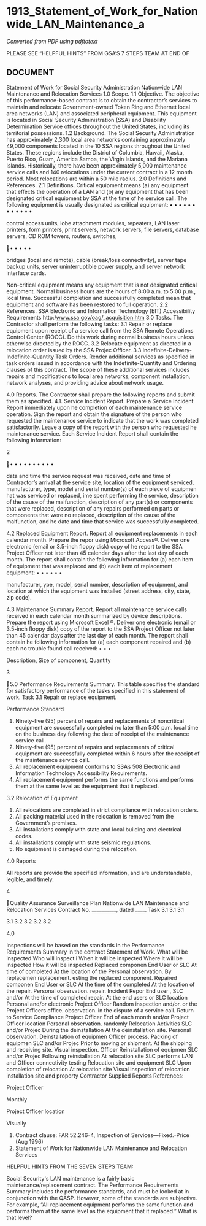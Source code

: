# 1913_Statement_of_Work_for_Nationwide_LAN_Maintenance_a

_Converted from PDF using pdftotext_

PLEASE SEE “HELPFUL HINTS” FROM GSA’S 7 STEPS TEAM AT END OF
## DOCUMENT

Statement of Work
for
Social Security Administration
Nationwide LAN Maintenance and Relocation Services
1.0 Scope.
1.1 Objective. The objective of this performance-based contract is to obtain the
contractor’s services to maintain and relocate Government-owned Token Ring and
Ethernet local area networks (LAN) and associated peripheral equipment. This
equipment is located in Social Security Administration (SSA) and Disability
Determination Service offices throughout the United States, including its territorial
possessions.
1.2 Background. The Social Security Administration has approximately 2,300
local area networks containing approximately 49,000 components located in the 10 SSA
regions throughout the United States. These regions include the District of Columbia,
Hawaii, Alaska, Puerto Rico, Guam, America Samoa, the Virgin Islands, and the Mariana
Islands. Historically, there have been approximately 5,000 maintenance service calls and
140 relocations under the current contract in a 12 month period. Most relocations are
within a 50 mile radius.
2.0 Definitions and References.
2.1 Definitions.
Critical equipment means (a) any equipment that effects the operation of a LAN
and (b) any equipment that has been designated critical equipment by SSA at the time of
he service call. The following equipment is usually designated as critical equipment:
•
•
•
•
•
•
•
•
•
•
•
•

control access units,
lobe attachment modules,
repeaters,
LAN laser printers,
form printers,
print servers,
network servers,
file servers,
database servers,
CD ROM towers,
routers,
switches,

•
•
•
•
•

bridges (local and remote),
cable (break/loss connectivity),
server tape backup units,
server uninterruptible power supply, and
server network interface cards.

Non-critical equipment means any equipment that is not designated critical
equipment.
Normal business hours are the hours of 8:00 a.m. to 5:00 p.m., local time.
Successful completion and successfully completed mean that equipment and
software has been restored to full operation.
2.2 References.
SSA Electronic and Information Technology (EIT) Accessibility Requirements
http:/www.ssa.gov/oag/_acquisition.htm
3.0 Tasks. The Contractor shall perform the following tasks:
3.1 Repair or replace equipment upon receipt of a service call from the SSA
Remote Operations Control Center (ROCC). Do this work during normal business hours
unless otherwise directed by the ROCC.
3.2 Relocate equipment as directed in a relocation order issued by the SSA Projec
Officer.
3.3 Indefinite-Delivery-Indefinite-Quantity Task Orders. Render additional
services as specified in task orders issued in accordance with the Indefinite-Quantity and
Ordering clauses of this contract. The scope of these additional services includes repairs
and modifications to local area networks, component installation, network analyses, and
providing advice about network usage.

4.0 Reports. The Contractor shall prepare the following reports and submit them as
specified.
4.1. Service Incident Report. Prepare a Service Incident Report immediately upon
he completion of each maintenance service operation. Sign the report and obtain the
signature of the person who requested the maintenance service to indicate that the work
was completed satisfactorily. Leave a copy of the report with the person who requested
he maintenance service. Each Service Incident Report shall contain the following
information:

2

•
•
•
•
•
•
•
•
•
•

data and time the service request was received,
date and time of Contractor’s arrival at the service site,
location of the equipment serviced,
manufacturer, type, model and serial number(s) of each piece of equipmen
hat was serviced or replaced,
ime spent performing the service,
description of the cause of the malfunction,
description of any part(s) or components that were replaced,
description of any repairs performed on parts or components that were no
replaced,
description of the cause of the malfunction, and
he date and time that service was successfully completed.

4.2 Replaced Equipment Report.
Report all equipment replacements in each calendar month. Prepare the repor
using Microsoft Access®. Deliver one electronic (email or 3.5-inch floppy disk) copy of
he report to the SSA Project Officer not later than 45 calendar days after the last day of
each month. The report shall contain the following information for (a) each item of
equipment that was replaced and (b) each item of replacement equipment:
•
•
•
•
•
•

manufacturer,
ype,
model,
serial number,
description of equipment, and
location at which the equipment was installed (street address, city, state, zip
code).

4.3 Maintenance Summary Report.
Report all maintenance service calls received in each calendar month summarized
by device descriptions. Prepare the report using Microsoft Excel ®. Deliver one
electronic (email or 3.5-inch floppy disk) copy of the report to the SSA Project Officer
not later than 45 calendar days after the last day of each month. The report shall contain
he following information for (a) each component repaired and (b) each no trouble found
call received:
•
•
•

Description,
Size of component,
Quantity

3

5.0 Performance Requirements Summary. This table specifies the standard for
satisfactory performance of the tasks specified in this statement of work.
Task
3.1 Repair or replace equipment.

Performance Standard
1. Ninety-five (95) percent of repairs and
replacements of noncritical equipment are
successfully completed no later than 5:00 p.m.
local time on the business day following the
date of receipt of the maintenance service call.
2. Ninety-five (95) percent of repairs and
replacements of critical equipment are
successfully completed within 6 hours after the
receipt of the maintenance service call.
3. All replacement equipment conforms to SSA’s
508 Electronic and Information Technology
Accessibility Requirements.
4. All replacement equipment performs the same
functions and performs them at the same level
as the equipment that it replaced.

3.2 Relocation of Equipment

1. All relocations are completed in strict
compliance with relocation orders.
2. All packing material used in the relocation is
removed from the Government’s premises.
3. All installations comply with state and local
building and electrical codes.
4. All installations comply with state seismic
regulations.
5. No equipment is damaged during the relocation.

4.0 Reports

All reports are provide the specified information,
and are understandable, legible, and timely.

4

Quality Assurance Surveillance Plan
Nationwide LAN Maintenance and Relocation Services
Contract No. __________, dated ____.
Task
3.1
3.1
3.1

3.1
3.2
3.2
3.2
3.2

4.0

Inspections will be based on the standards in the Performance Requirements Summary in the contract Statement of Work.
What will be inspected
Who will inspect i
When it will be inspected
Where it will be inspected
How it will be inspected
Replaced componen
End User or SLC
At time of completed
At the location of the
Personal observation. By
replacemen
replacement.
esting the replaced component.
Repaired componen
End User or SLC
At the time of the completed
At the location of the repair.
Personal observation.
repair.
Incident Repor
End user , SLC and/or
At the time of completed repair.
At the end users or SLC location
Personal and/or electronic
Project Officer
Random inspection and/or.
or the Project Officers office.
observation.
in the dispute of a service call.
Return to Service Compliance Project Officer
End of each month and/or
Project Officer location
Personal observation.
randomly
Relocation Activities
SLC and/or Projec
During the deinstallation
At the deinstallation site.
Personal observation.
Deinstallation of equipmen
Officer
process.
Packing of equipmen
SLC and/or Projec
Prior to moving or shipment.
At the shipping and receiving site. Visual inspection.
Officer
Reinstallation of equipmen
SLC and/or Projec
Following reinstallation
At relocation site
SLC performs LAN and
Officer
connectivity testing
Relocation site and equipment SLC
Upon completion of relocation
At relocation site
Visual inspection of relocation
installation
site and property
Contractor Supplied Reports
References:

Project Officer

Monthly

Project Officer location

Visually

1. Contract clause: FAR 52.246-4, Inspection of Services―Fixed.-Price (Aug 1996)
2. Statement of Work for Nationwide LAN Maintenance and Relocation Services

HELPFUL HINTS FROM THE SEVEN STEPS TEAM:

Social Security's LAN maintenance is a fairly basic maintenance/replacement contract. The Performance Requirements Summary
includes the performance standards, and must be looked at in conjunction with the QASP. However, some of the standards are
subjective. For example, “All replacement equipment performs the same function and performs them at the same level as the
equipment that it replaced.” What is that level?

